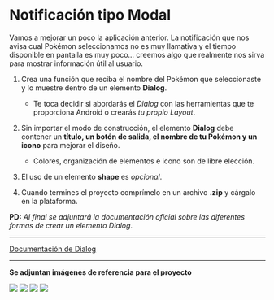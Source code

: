 # Notificación tipo Modal

Vamos a mejorar un poco la aplicación anterior. La notificación que nos avisa cual Pokémon seleccionamos no es muy llamativa y el tiempo disponible en pantalla es muy poco... creemos algo que realmente nos sirva para mostrar información útil al usuario.

1. Crea una función que reciba el nombre del Pokémon que seleccionaste y lo muestre dentro de un elemento __Dialog__.
    - Te toca decidir si abordarás el _Dialog_ con las herramientas que te proporciona Android o crearás _tu propio Layout_.

2. Sin importar el modo de construcción, el elemento __Dialog__ debe contener un __título, un botón de salida, el nombre de tu Pokémon y un icono__ para mejorar el diseño.
    - Colores, organización de elementos e icono son de libre elección.

3. El uso de un elemento __shape__ es _opcional_.

4. Cuando termines el proyecto comprímelo en un archivo __.zip__ y cárgalo en la plataforma.

__PD:__ _Al final se adjuntará la documentación oficial sobre las diferentes formas de crear un elemento Dialog_.

----------
[Documentación de Dialog](hhttps://developer.android.com/develop/ui/views/components/dialogs?hl=es-419)

----------
__Se adjuntan imágenes de referencia para el proyecto__

![](https://i.imgur.com/lYOZNAX.png)
![](https://i.imgur.com/aAIkHuZ.png)
![](https://i.imgur.com/MDazV6Y.png)
![](https://i.imgur.com/DXu58ts.png)
